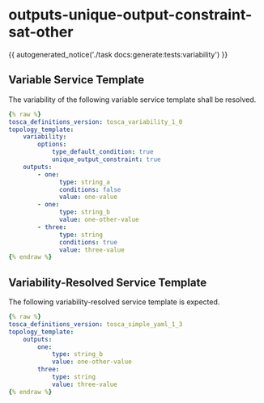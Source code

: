 # outputs-unique-output-constraint-sat-other

{{ autogenerated_notice('./task docs:generate:tests:variability') }}


## Variable Service Template

The variability of the following variable service template shall be resolved.

```yaml linenums="1"
{% raw %}
tosca_definitions_version: tosca_variability_1_0
topology_template:
    variability:
        options:
            type_default_condition: true
            unique_output_constraint: true
    outputs:
        - one:
              type: string_a
              conditions: false
              value: one-value
        - one:
              type: string_b
              value: one-other-value
        - three:
              type: string
              conditions: true
              value: three-value
{% endraw %}
```




## Variability-Resolved Service Template

The following variability-resolved service template is expected.

```yaml linenums="1"
{% raw %}
tosca_definitions_version: tosca_simple_yaml_1_3
topology_template:
    outputs:
        one:
            type: string_b
            value: one-other-value
        three:
            type: string
            value: three-value
{% endraw %}
```

